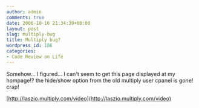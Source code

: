 ```yaml
---
author: admin
comments: true
date: 2006-10-16 21:34:39+00:00
layout: post
slug: multiply-bug
title: Multiply bug?
wordpress_id: 186
categories:
- Code Review on Life
---
```


Somehow... I figured... I can't seem to get this page displayed at my hompage!? the hide/show option from the old multiply user cpanel is gone! crap!

[http://laszio.multiply.com/video](http://laszio.multiply.com/video)
